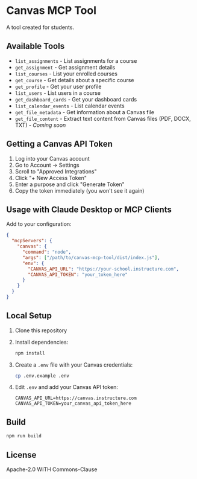 # Canvas MCP Tool

A tool created for students.

## Available Tools

- `list_assignments` - List assignments for a course
- `get_assignment` - Get assignment details
- `list_courses` - List your enrolled courses
- `get_course` - Get details about a specific course
- `get_profile` - Get your user profile
- `list_users` - List users in a course
- `get_dashboard_cards` - Get your dashboard cards
- `list_calendar_events` - List calendar events
- `get_file_metadata` - Get information about a Canvas file
- `get_file_content` - Extract text content from Canvas files (PDF, DOCX, TXT) - *Coming soon*

## Getting a Canvas API Token
1. Log into your Canvas account
2. Go to Account → Settings
3. Scroll to "Approved Integrations"
4. Click "+ New Access Token"
5. Enter a purpose and click "Generate Token"
6. Copy the token immediately (you won't see it again)

## Usage with Claude Desktop or MCP Clients

Add to your configuration:

```json
{
  "mcpServers": {
    "canvas": {
      "command": "node",
      "args": ["/path/to/canvas-mcp-tool/dist/index.js"],
      "env": {
        "CANVAS_API_URL": "https://your-school.instructure.com",
        "CANVAS_API_TOKEN": "your_token_here"
      }
    }
  }
}
```

## Local Setup

1. Clone this repository
2. Install dependencies:
   ```bash
   npm install
   ```

3. Create a `.env` file with your Canvas credentials:
   ```bash
   cp .env.example .env
   ```

4. Edit `.env` and add your Canvas API token:
   ```
   CANVAS_API_URL=https://canvas.instructure.com
   CANVAS_API_TOKEN=your_canvas_api_token_here
   ```

## Build

```bash
npm run build
```

## License

Apache-2.0 WITH Commons-Clause